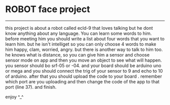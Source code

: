 # ROBOT face project
-------------------
this project is about a robot called ecld-9 that loves talking but he dont know anything about any language. You can learn some words to him.
before meeting him you should write a list about four words that you want to learn him. but he isn't intelliget so you can only choose 4 words to make him happy, clam, worried, angry.
but there is another way to talk to him too.
he knows what is distance, so you can give him a sensor and choose sensor mode on app and then you move an object to see what will happen.
you sensor should bo srf-05 or -04. and your board should be arduino uno or mega and you should connect the trig of your sensor to 9 and echo to 10 of arduino. after that you should upload the code to your board .
remember which port are you uploading and then change the code of the app to that port (line 37). and finish.

enjoy ^_^  
